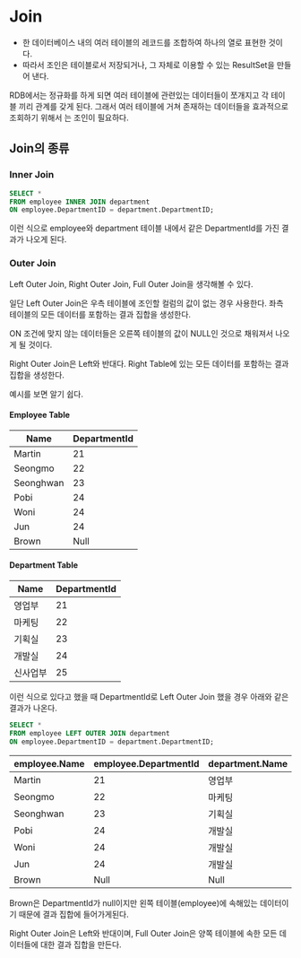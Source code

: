 # Join

- 한 데이터베이스 내의 여러 테이블의 레코드를 조합하여 하나의 열로 표현한 것이다.
- 따라서 조인은 테이블로서 저장되거나, 그 자체로 이용할 수 있는 ResultSet을 만들어 낸다.

RDB에서는 정규화를 하게 되면 여러 테이블에 관련있는 데이터들이 쪼개지고 각 테이블 끼리 관계를 갖게 된다. 그래서 여러 테이블에 거쳐 존재하는 데이터들을 효과적으로 조회하기 위해서 는 조인이 필요하다.

## Join의 종류

### Inner Join

```sql
SELECT *
FROM employee INNER JOIN department
ON employee.DepartmentID = department.DepartmentID;
```

이런 식으로 employee와 department 테이블 내에서 같은 DepartmentId를 가진 결과가 나오게 된다.

### Outer Join

Left Outer Join, Right Outer Join, Full Outer Join을 생각해볼 수 있다.

일단 Left Outer Join은 우측 테이블에 조인할 컬럼의 값이 없는 경우 사용한다. 좌측 테이블의 모든 데이터를 포함하는 결과 집합을 생성한다.

ON 조건에 맞지 않는 데이터들은 오른쪽 테이블의 값이 NULL인 것으로 채워져서 나오게 될 것이다.

Right Outer Join은 Left와 반대다. Right Table에 있는 모든 데이터를 포함하는 결과 집합을 생성한다.

예시를 보면 알기 쉽다.

#### Employee Table

Name | DepartmentId
--- | ---
Martin | 21
Seongmo | 22
Seonghwan | 23
Pobi | 24
Woni | 24
Jun | 24
Brown | Null

#### Department Table

Name | DepartmentId
--- | ---
영업부 | 21
마케팅 | 22
기획실 | 23
개발실 | 24
신사업부 | 25

이런 식으로 있다고 했을 때 DepartmentId로 Left Outer Join 했을 경우 아래와 같은 결과가 나온다.

```sql
SELECT *
FROM employee LEFT OUTER JOIN department
ON employee.DepartmentID = department.DepartmentID;
```

employee.Name | employee.DepartmentId | department.Name | department.DepartmentId
--- | --- | --- |---
Martin | 21 | 영업부 | 21
Seongmo | 22 | 마케팅 | 22
Seonghwan | 23 | 기획실 | 23
Pobi | 24 | 개발실 | 24
Woni | 24 | 개발실 | 24
Jun | 24 | 개발실 | 24
Brown | Null | Null | Null

Brown은 DepartmentId가 null이지만 왼쪽 테이블(employee)에 속해있는 데이터이기 때문에 결과 집합에 들어가게된다.

Right Outer Join은 Left와 반대이며, Full Outer Join은 양쪽 테이블에 속한 모든 데이터들에 대한 결과 집합을 만든다.
